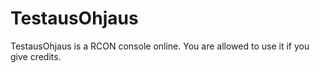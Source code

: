 # TestausOhjaus
TestausOhjaus is a RCON console online. You are allowed to use it if you give credits.
